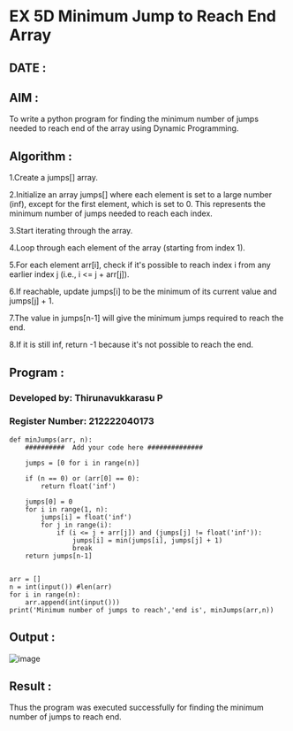 # EX 5D Minimum Jump to Reach End Array

## DATE :

## AIM :

To write a python program for finding the minimum number of jumps needed to reach end of the array using Dynamic Programming.

## Algorithm :

1.Create a jumps[] array.

2.Initialize an array jumps[] where each element is set to a large number (inf), except for the first element, which is set to 0. This represents the minimum number of jumps needed to reach each index.

3.Start iterating through the array.

4.Loop through each element of the array (starting from index 1).

5.For each element arr[i], check if it's possible to reach index i from any earlier index j (i.e., i <= j + arr[j]).

6.If reachable, update jumps[i] to be the minimum of its current value and jumps[j] + 1.

7.The value in jumps[n-1] will give the minimum jumps required to reach the end.

8.If it is still inf, return -1 because it's not possible to reach the end.

## Program :

### Developed by: Thirunavukkarasu P
### Register Number:  212222040173

```
def minJumps(arr, n):
    ##########  Add your code here ##############
    
    jumps = [0 for i in range(n)]
 
    if (n == 0) or (arr[0] == 0):
        return float('inf')
 
    jumps[0] = 0
    for i in range(1, n):
        jumps[i] = float('inf')
        for j in range(i):
            if (i <= j + arr[j]) and (jumps[j] != float('inf')):
                jumps[i] = min(jumps[i], jumps[j] + 1)
                break
    return jumps[n-1]
    
    
arr = []
n = int(input()) #len(arr)
for i in range(n):
    arr.append(int(input()))
print('Minimum number of jumps to reach','end is', minJumps(arr,n))

```

## Output :

![image](https://github.com/user-attachments/assets/006d5efc-9132-4381-937d-e4def126d85f)

## Result :

Thus the program was executed successfully for finding the minimum number of jumps to reach end.
